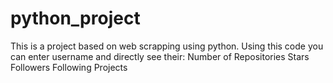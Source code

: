 # python_project
This is a project based on web scrapping using python.
Using this code you can enter username and directly see their:
Number of Repositories
Stars 
Followers
Following
Projects
